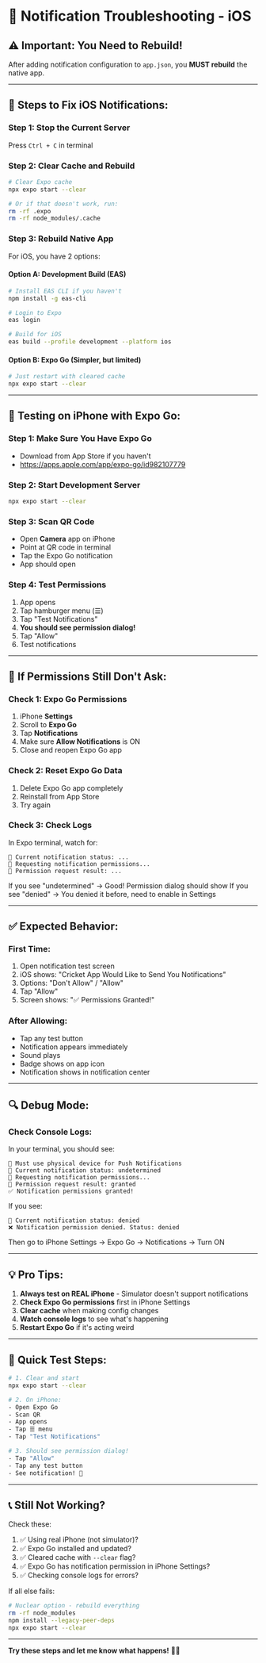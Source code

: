 # 🔔 Notification Troubleshooting - iOS

## ⚠️ Important: You Need to Rebuild!

After adding notification configuration to `app.json`, you **MUST rebuild** the native app.

---

## 🚀 Steps to Fix iOS Notifications:

### **Step 1: Stop the Current Server**
Press `Ctrl + C` in terminal

### **Step 2: Clear Cache and Rebuild**
```bash
# Clear Expo cache
npx expo start --clear

# Or if that doesn't work, run:
rm -rf .expo
rm -rf node_modules/.cache
```

### **Step 3: Rebuild Native App**

For iOS, you have 2 options:

#### **Option A: Development Build (EAS)**
```bash
# Install EAS CLI if you haven't
npm install -g eas-cli

# Login to Expo
eas login

# Build for iOS
eas build --profile development --platform ios
```

#### **Option B: Expo Go (Simpler, but limited)**
```bash
# Just restart with cleared cache
npx expo start --clear
```

---

## 📱 Testing on iPhone with Expo Go:

### **Step 1: Make Sure You Have Expo Go**
- Download from App Store if you haven't
- https://apps.apple.com/app/expo-go/id982107779

### **Step 2: Start Development Server**
```bash
npx expo start --clear
```

### **Step 3: Scan QR Code**
- Open **Camera** app on iPhone
- Point at QR code in terminal
- Tap the Expo Go notification
- App should open

### **Step 4: Test Permissions**
1. App opens
2. Tap hamburger menu (☰)
3. Tap "Test Notifications"
4. **You should see permission dialog!**
5. Tap "Allow"
6. Test notifications

---

## 🐛 If Permissions Still Don't Ask:

### **Check 1: Expo Go Permissions**
1. iPhone **Settings**
2. Scroll to **Expo Go**
3. Tap **Notifications**
4. Make sure **Allow Notifications** is ON
5. Close and reopen Expo Go app

### **Check 2: Reset Expo Go Data**
1. Delete Expo Go app completely
2. Reinstall from App Store
3. Try again

### **Check 3: Check Logs**
In Expo terminal, watch for:
```
📱 Current notification status: ...
📱 Requesting notification permissions...
📱 Permission request result: ...
```

If you see "undetermined" → Good! Permission dialog should show
If you see "denied" → You denied it before, need to enable in Settings

---

## ✅ Expected Behavior:

### **First Time:**
1. Open notification test screen
2. iOS shows: "Cricket App Would Like to Send You Notifications"
3. Options: "Don't Allow" / "Allow"
4. Tap "Allow"
5. Screen shows: "✅ Permissions Granted!"

### **After Allowing:**
- Tap any test button
- Notification appears immediately
- Sound plays
- Badge shows on app icon
- Notification shows in notification center

---

## 🔍 Debug Mode:

### **Check Console Logs:**

In your terminal, you should see:
```
📱 Must use physical device for Push Notifications
📱 Current notification status: undetermined
📱 Requesting notification permissions...
📱 Permission request result: granted
✅ Notification permissions granted!
```

If you see:
```
📱 Current notification status: denied
❌ Notification permission denied. Status: denied
```

Then go to iPhone Settings → Expo Go → Notifications → Turn ON

---

## 💡 Pro Tips:

1. **Always test on REAL iPhone** - Simulator doesn't support notifications
2. **Check Expo Go permissions** first in iPhone Settings
3. **Clear cache** when making config changes
4. **Watch console logs** to see what's happening
5. **Restart Expo Go** if it's acting weird

---

## 🎯 Quick Test Steps:

```bash
# 1. Clear and start
npx expo start --clear

# 2. On iPhone:
- Open Expo Go
- Scan QR
- App opens
- Tap ☰ menu
- Tap "Test Notifications"

# 3. Should see permission dialog!
- Tap "Allow"
- Tap any test button
- See notification! 🎉
```

---

## 📞 Still Not Working?

Check these:
1. ✅ Using real iPhone (not simulator)?
2. ✅ Expo Go installed and updated?
3. ✅ Cleared cache with `--clear` flag?
4. ✅ Expo Go has notification permission in iPhone Settings?
5. ✅ Checking console logs for errors?

If all else fails:
```bash
# Nuclear option - rebuild everything
rm -rf node_modules
npm install --legacy-peer-deps
npx expo start --clear
```

---

**Try these steps and let me know what happens!** 🚀📱

